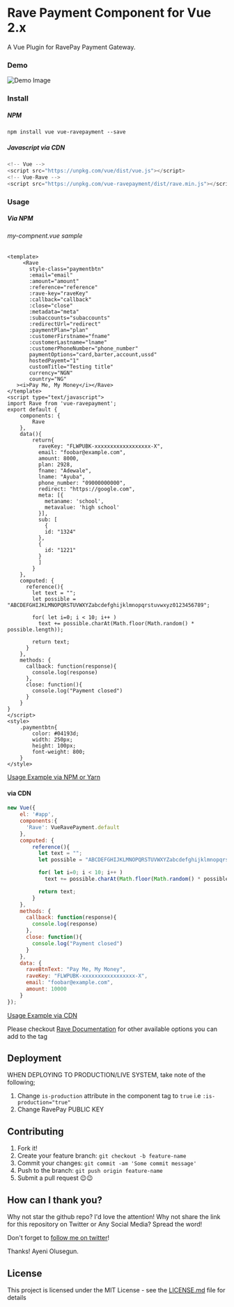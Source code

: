 # Rave Payment Component for Vue 2.x
A Vue Plugin for RavePay Payment Gateway.

### Demo

![Demo Image](rave-demo.png?raw=true "Demo Image")

### Install

##### NPM
```
npm install vue vue-ravepayment --save 
``` 

##### Javascript via CDN
```javascript
<!-- Vue -->
<script src="https://unpkg.com/vue/dist/vue.js"></script>
<!-- Vue-Rave -->
<script src="https://unpkg.com/vue-ravepayment/dist/rave.min.js"></script>
```

### Usage

##### Via NPM

###### my-compnent.vue sample
```vue
<template>
     <Rave
       style-class="paymentbtn"
       :email="email"
       :amount="amount"
       :reference="reference"
       :rave-key="raveKey"
       :callback="callback"
       :close="close"
       :metadata="meta"
       :subaccounts="subaccounts"
       :redirectUrl="redirect"
       :paymentPlan="plan"
       :customerFirstname="fname"
       :customerLastname="lname"
       :customerPhoneNumber="phone_number"
       paymentOptions="card,barter,account,ussd"
       hostedPayemt="1"
       customTitle="Testing title"
       currency="NGN"
       country="NG"
   ><i>Pay Me, My Money</i></Rave>
</template>
<script type="text/javascript">
import Rave from 'vue-ravepayment';
export default {
    components: {
        Rave
    },
    data(){
        return{
          raveKey: "FLWPUBK-xxxxxxxxxxxxxxxxxx-X",
          email: "foobar@example.com",
          amount: 8000,
          plan: 2928,
          fname: "Adewale",
          lname: "Ayuba",
          phone_number: "09000000000",
          redirect: "https://google.com",
          meta: [{
            metaname: 'school',
            metavalue: 'high school'
          }],
          sub: [
            {
            id: "1324"
          },
          {
            id: "1221"
          }
          ]
        }
    },
    computed: {
      reference(){
        let text = "";
        let possible = "ABCDEFGHIJKLMNOPQRSTUVWXYZabcdefghijklmnopqrstuvwxyz0123456789";
 
        for( let i=0; i < 10; i++ )
          text += possible.charAt(Math.floor(Math.random() * possible.length));
 
        return text;
      }
    },
    methods: {
      callback: function(response){
        console.log(response)
      },
      close: function(){
        console.log("Payment closed")
      }
    }
}
</script>
<style> 
    .paymentbtn{
        color: #04193d;
        width: 250px;
        height: 100px;
        font-weight: 800;
    }
</style>
```
[Usage Example via NPM or Yarn](examples/commonjs/App.vue)
#### via CDN
```javascript
new Vue({
    el: '#app',
    components:{
      'Rave': VueRavePayment.default
    },
    computed: {
        reference(){
          let text = "";
          let possible = "ABCDEFGHIJKLMNOPQRSTUVWXYZabcdefghijklmnopqrstuvwxyz0123456789";

          for( let i=0; i < 10; i++ )
            text += possible.charAt(Math.floor(Math.random() * possible.length));

          return text;
        }
    },
    methods: {
      callback: function(response){
        console.log(response)
      },
      close: function(){
        console.log("Payment closed")
      }
    },
    data: {
      raveBtnText: "Pay Me, My Money",
      raveKey: "FLWPUBK-xxxxxxxxxxxxxxxxx-X",
      email: "foobar@example.com",
      amount: 10000
    }
});
```
[Usage Example via CDN](examples/index.html)

Please checkout [Rave Documentation](https://flutterwavedevelopers.readme.io/v1.0/reference#introduction) for other available options you can add to the tag

## Deployment
WHEN DEPLOYING TO PRODUCTION/LIVE SYSTEM, take note of the following;
1) Change `is-production` attribute in the component tag to `true` i.e `:is-production="true"`
2) Change RavePay PUBLIC KEY 

## Contributing
1. Fork it!
2. Create your feature branch: `git checkout -b feature-name`
3. Commit your changes: `git commit -am 'Some commit message'`
4. Push to the branch: `git push origin feature-name`
5. Submit a pull request 😉😉

## How can I thank you?

Why not star the github repo? I'd love the attention! Why not share the link for this repository on Twitter or Any Social Media? Spread the word!

Don't forget to [follow me on twitter](https://twitter.com/iamraphson)!

Thanks!
Ayeni Olusegun.

## License
This project is licensed under the MIT License - see the [LICENSE.md](LICENSE.md) file for details
